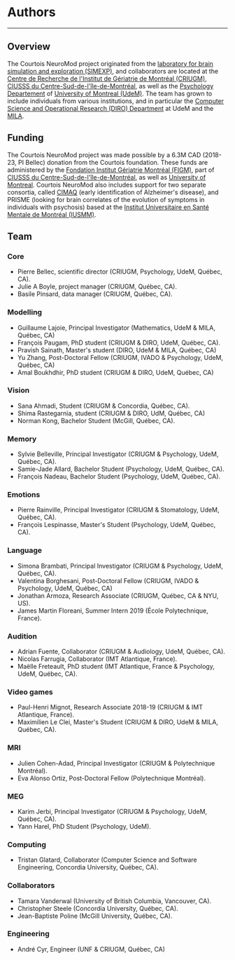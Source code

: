 # Authors
------

## Overview

The Courtois NeuroMod project originated from
the [laboratory for brain simulation and exploration (SIMEXP)](<https://simexp-lab.org>), and collaborators are located at the [Centre de Recherche de l'Institut de Gériatrie de Montréal (CRIUGM)](http://www.criugm.qc.ca/en.html),  [CIUSSS du Centre-Sud-de-l'île-de-Montréal](https://ciusss-centresudmtl.gouv.qc.ca/propos/services-en-anglais), as well as the [Psychology Departement](https://psy.umontreal.ca/english/home/) of [University of Montreal (UdeM)](https://www.umontreal.ca/en/). The team has grown to include individuals from various institutions, and in particular the [Computer Science and Operational Research (DIRO) Department](https://diro.umontreal.ca/english/home/) at UdeM and the [MILA](https://mila.quebec/en/). 

## Funding

The Courtois NeuroMod project was made possible by a 6.3M CAD (2018-23, PI Bellec) donation from the Courtois foundation. These funds are administered by the [Fondation Institut Gériatrie Montréal (FIGM)](https://www.figm.ca/), part of [CIUSSS du Centre-Sud-de-l'île-de-Montréal](https://ciusss-centresudmtl.gouv.qc.ca/propos/services-en-anglais), as well as [University of Montreal](https://www.umontreal.ca/en/). Courtois NeuroMod also includes support for two separate consortia, called [CIMAQ](http://www.cima-q.ca/en/home/) (early identification of Alzheimer's disease), and PRISME (looking for brain correlates of the evolution of symptoms in individuals with psychosis) based at the [Institut Universitaire en Santé Mentale de Montréal (IUSMM)](https://ciusss-estmtl.gouv.qc.ca/).

## Team

### Core
 * Pierre Bellec, scientific director (CRIUGM, Psychology, UdeM, Québec, CA).
 * Julie A Boyle, project manager (CRIUGM, Québec, CA).
 * Basile Pinsard, data manager (CRIUGM, Québec, CA).

### Modelling
 * Guillaume Lajoie, Principal Investigator (Mathematics, UdeM & MILA, Québec, CA)
 * François Paugam, PhD student (CRIUGM & DIRO, UdeM, Québec, CA).
 * Pravish Sainath, Master's student (DIRO, UdeM & MILA, Québec, CA)
 * Yu Zhang, Post-Doctoral Fellow (CRIUGM, IVADO & Psychology, UdeM, Québec, CA)
 * Amal Boukhdhir, PhD student (CRIUGM & DIRO, UdeM, Québec, CA)

### Vision
 * Sana Ahmadi, Student (CRIUGM & Concordia, Québec, CA).
 * Shima Rastegarnia, student (CRIUGM & DIRO, UdM, Québec, CA) 
 * Norman Kong, Bachelor Student (McGill, Québec, CA).

### Memory
 * Sylvie Belleville, Principal Investigator (CRIUGM & Psychology, UdeM, Québec, CA).
 * Samie-Jade Allard, Bachelor Student (Psychology, UdeM, Québec, CA).
 * François Nadeau, Bachelor Student (Psychology, UdeM, Québec, CA).

### Emotions
 * Pierre Rainville, Principal Investigator (CRIUGM & Stomatology, UdeM, Québec, CA).
 * François Lespinasse, Master's Student (Psychology, UdeM, Québec, CA).

### Language
 * Simona Brambati, Principal Investigator (CRIUGM & Psychology, UdeM, Québec, CA).
 * Valentina Borghesani, Post-Doctoral Fellow (CRIUGM, IVADO & Psychology, UdeM, Québec, CA)
 * Jonathan Armoza, Research Associate (CRIUGM, Québec, CA & NYU, US).
 * James Martin Floreani, Summer Intern 2019 (École Polytechnique, France).

### Audition
 * Adrian Fuente, Collaborator (CRIUGM & Audiology, UdeM, Québec, CA).
 * Nicolas Farrugia, Collaborator (IMT Atlantique, France).
 * Maëlle Freteault, PhD student (IMT Atlantique, France & Psychology, UdeM, Québec, CA).

### Video games
 * Paul-Henri Mignot, Research Associate 2018-19 (CRIUGM & IMT Atlantique, France).
 * Maximilien Le Clei, Master's Student (CRIUGM & DIRO, UdeM & MILA, Québec, CA).

### MRI
 * Julien Cohen-Adad, Principal Investigator (CRIUGM & Polytechnique Montréal).
 * Eva Alonso Ortiz, Post-Doctoral Fellow (Polytechnique Montréal).

### MEG
 * Karim Jerbi, Principal Investigator (CRIUGM & Psychology, UdeM, Québec, CA).
 * Yann Harel, PhD Student (Psychology, UdeM).

### Computing
 * Tristan Glatard, Collaborator (Computer Science and Software Engineering, Concordia University, Québec, CA).
 
### Collaborators
 * Tamara Vanderwal (University of British Columbia, Vancouver, CA).
 * Christopher Steele (Concordia University, Québec, CA).
 * Jean-Baptiste Poline (McGill University, Québec, CA).
 
 ### Engineering
  * André Cyr, Engineer (UNF & CRIUGM, Québec, CA)
